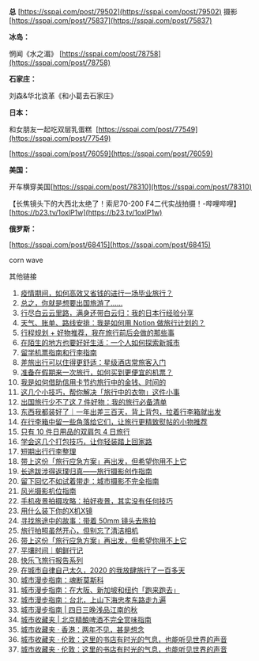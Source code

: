 **总**
[https://sspai.com/post/79502](https://sspai.com/post/79502)
摄影
[https://sspai.com/post/75837](https://sspai.com/post/75837)

  

**冰岛：**

惘闻《水之湄》 [https://sspai.com/post/78758](https://sspai.com/post/78758)

**石家庄：**

刘森&华北浪革《和小葛去石家庄》

**日本：**

和女朋友一起吃双层乳蛋糕
 [https://sspai.com/post/77549](https://sspai.com/post/77549)

[https://sspai.com/post/76059](https://sspai.com/post/76059)

  **美国：**
  
开车横穿美国[https://sspai.com/post/78310](https://sspai.com/post/78310)

  

【长焦镜头下的大西北太绝了！索尼70-200 F4二代实战拍摄！-哔哩哔哩】 [https://b23.tv/1oxlP1w](https://b23.tv/1oxlP1w)
  

**俄罗斯：**

[https://sspai.com/post/68415](https://sspai.com/post/68415)

corn wave


其他链接
1. [疫情期间，如何高效又省钱的进行一场毕业旅行？](https://sspai.com/post/61612)
2. [总之，你就是想要出国旅游了……](https://sspai.com/post/77127)
3. [行尽白云云里路，满身还带白云归：我的日本行经验分享](https://sspai.com/post/77549)
4. [天气、账单、路线安排：我是如何用 Notion 做旅行计划的？](https://sspai.com/post/77107)
5. [行程规划 + 好物推荐，我在旅行前后会做的那些事](https://sspai.com/post/56756)
6. [在陌生的地方也要好好生活：一个人如何探索新城市](https://sspai.com/post/70694)
7. [留学机票指南和行李指南](https://sspai.com/post/44842)
8. [差旅出行可以住得更舒适：星级酒店常旅客入门](https://sspai.com/post/72199)
9. [准备在假期来一次旅行，如何买到更便宜的机票？](https://sspai.com/post/44189)
10. [我是如何借助信用卡节约旅行中的金钱、时间的](https://sspai.com/post/68036)
11. [这几个小技巧，帮你解决「旅行中的衣物」这件小事](https://sspai.com/post/62919)
12. [出国旅行少不了这 7 件好物：我的旅行必备清单](https://sspai.com/post/78492)
13. [东西我都装好了｜一年出差三百天，背上背包，拉着行李箱就出发](https://sspai.com/post/66853)
14. [在行李箱中留一些角落给它们，让旅行更精致熨帖的小物推荐](https://sspai.com/post/62939)
15. [只有 10 件日用品的双肩包 4 日旅行](https://sspai.com/post/62907)
16. [学会这几个打包技巧，让你轻装踏上回家路](https://sspai.com/post/43205)
17. [短期出行行李整理](https://sspai.com/post/54265)
18. [带上这份「旅行应急方案」再出发，但希望你用不上它](https://sspai.com/post/62995)
19. [长途跋涉得返璞归真——旅行摄影创作指南](https://sspai.com/prime/story/vol01-travel-photography)
20. [留下回忆不如试着带走：城市摄影不完全指南](https://sspai.com/post/70638)
21. [风光摄影机位指南](https://sspai.com/post/57906)
22. [手机夜景拍摄攻略：拍好夜景，其实没有任何技巧](https://sspai.com/post/58521)
23. [用什么装下你的X机X镜](https://sspai.com/post/75524)
24. [寻找旅途中的故事：带着 50mm 镜头去旅拍](https://sspai.com/post/66582)
25. [旅行拍照虽然开心，但别忘了清洁相机](https://sspai.com/post/68863)
26. [带上这份「旅行应急方案」再出发，但希望你用不上它](https://sspai.com/post/62995)
27. [平壤时间｜朝鲜行记](https://sspai.com/post/58736)
28. [快乐飞旅行报告系列](https://sspai.com/post/67650)
29. [在城市自律自己太久，2020 的我放肆旅行了一百多天](https://sspai.com/post/65157)
30. [城市漫步指南：魂断莫斯科](https://sspai.com/post/68415)
31. [城市漫步指南：在大阪、新加坡和纽约「跑来跑去」](https://sspai.com/post/70661)
32. [城市漫步指南：台北，上山下海忠孝东路走九遍](https://sspai.com/post/72651)
33. [城市漫步指南 | 四日三晚浅品江南的秋](https://sspai.com/post/75929)
34. [城市收藏夹 | 北京精酿啤酒不完全赏味指南](https://sspai.com/post/68914)
35. [城市收藏夹 · 香港：两年不见，甚是想念](https://sspai.com/post/68195)
36. [城市收藏夹 · 伦敦：这里的书店有时光的气息，也能听见世界的声音](https://sspai.com/post/68033)
37. [城市收藏夹 · 伦敦：这里的书店有时光的气息，也能听见世界的声音](https://sspai.com/post/68033)




